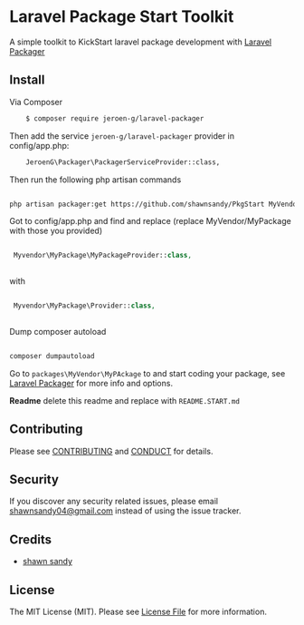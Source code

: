 # Laravel Package Start Toolkit


A simple toolkit to KickStart laravel package development with [Laravel Packager](https://github.com/Jeroen-G/laravel-packager)


## Install

Via Composer

``` bash 
    $ composer require jeroen-g/laravel-packager
```

Then add the service `jeroen-g/laravel-packager` provider in config/app.php:

``` bash
    JeroenG\Packager\PackagerServiceProvider::class,
```

Then run the following php artisan commands

```bash

php artisan packager:get https://github.com/shawnsandy/PkgStart MyVendor MyPackage

```

Got to config/app.php and find and replace (replace MyVendor/MyPackage with those you provided)

```php

 Myvendor\MyPackage\MyPackageProvider::class,
 
 ```
 with 
 
 ```php
 
  Myvendor\MyPackage\Provider::class,
  
  ```
  
  Dump composer autoload
  
  ```bash
  
  composer dumpautoload
  
  ```

Go to `packages\MyVendor\MyPAckage` to and start coding your package, see [Laravel Packager](https://github.com/Jeroen-G/laravel-packager) for more info and options.

__Readme__ delete this readme and replace with `README.START.md`

## Contributing

Please see [CONTRIBUTING](CONTRIBUTING.md) and [CONDUCT](CONDUCT.md) for details.

## Security

If you discover any security related issues, please email shawnsandy04@gmail.com instead of using the issue tracker.

## Credits

- [shawn sandy](http://shawnsandy.com)


## License

The MIT License (MIT). Please see [License File](LICENSE.md) for more information.

